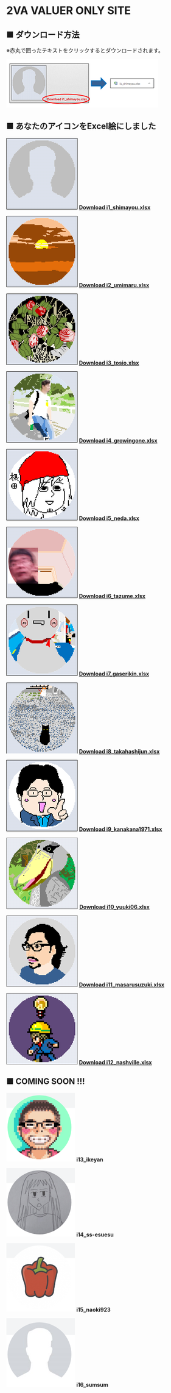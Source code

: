 # 2VA VALUER ONLY SITE
## ■ ダウンロード方法
※赤丸で囲ったテキストをクリックするとダウンロードされます。

![Image of hd4](/images/hd4.png/)

## ■ あなたのアイコンをExcel絵にしました

![Image of i1_shimayou](/images/ic1_shimayou.png)
[**Download i1_shimayou.xlsx**](/excel/i1_shimayou.xlsx)

![Image of i2_umimaru](/images/ic2_umimaru.png)
[**Download i2_umimaru.xlsx**](/excel/i2_umimaru.xlsx)

![Image of i3_tosio](/images/ic3_tosio.png)
[**Download i3_tosio.xlsx**](/excel/i3_tosio.xlsx)

![Image of i4_growingone](/images/ic4_growingone.png)
[**Download i4_growingone.xlsx**](/excel/i4_growingone.xlsx)

![Image of i5_neda](/images/ic5_neda.png)
[**Download i5_neda.xlsx**](/excel/i5_neda.xlsx)

![Image of i6_tazume](/images/ic6_tazume.png)
[**Download i6_tazume.xlsx**](/excel/i6_tazume.xlsx)

![Image of i7_gaserikin](/images/ic7_gaserikin.png)
[**Download i7_gaserikin.xlsx**](/excel/i7_gaserikin.xlsx)

![Image of i8_takahashijun](/images/ic8_takahashijun.png)
[**Download i8_takahashijun.xlsx**](/excel/i8_takahashijun.xlsx)

![Image of i9_kanakana1971](/images/ic9_kanakana1971.png)
[**Download i9_kanakana1971.xlsx**](/excel/i9_kanakana1971.xlsx)

![Image of i10_yuuki06](/images/ic10_yuuki06.png)
[**Download i10_yuuki06.xlsx**](/excel/i10_yuuki06.xlsx)

![Image of i11_masarusuzuki](/images/ic11_masarusuzuki.png)
[**Download i11_masarusuzuki.xlsx**](/excel/i11_masarusuzuki.xlsx)

![Image of i12_nashville](/images/ic12_nashville.png)
[**Download i12_nashville.xlsx**](/excel/i12_nashville.xlsx)

## ■ COMING SOON !!!

![Image of i13_ikeyan](/images/i13_ikeyan.png)
**i13_ikeyan**

![Image of i14_ss-esuesu](/images/i14_ss-esuesu.png)
**i14_ss-esuesu**

![Image of i15_naoki923](/images/i15_naoki923.png)
**i15_naoki923**

![Image of i16_sumsum](/images/i16_sumsum.png)
**i16_sumsum**
